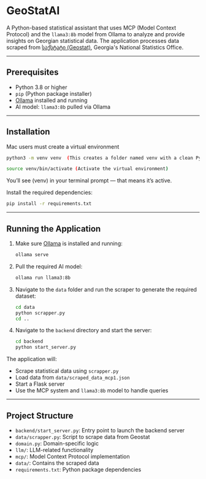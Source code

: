 # GeoStatAI

A Python-based statistical assistant that uses MCP (Model Context Protocol) and the `llama3:8b` model from Ollama to analyze and provide insights on Georgian statistical data. The application processes data scraped from [საქსტატი (Geostat)](https://www.geostat.ge/ka), Georgia's National Statistics Office.

---

## Prerequisites

* Python 3.8 or higher
* `pip` (Python package installer)
* [Ollama](https://ollama.com/) installed and running
* AI model: `llama3:8b` pulled via Ollama

---

## Installation
Mac users must create a virtual environment

```bash
python3 -m venv venv  (This creates a folder named venv with a clean Python environment.)
```
```bash
source venv/bin/activate (Activate the virtual environment)
```

You’ll see (venv) in your terminal prompt — that means it’s active.

Install the required dependencies:

```bash
pip install -r requirements.txt
```

---

## Running the Application

1. Make sure [Ollama](https://ollama.com/) is installed and running:

   ```bash
   ollama serve
   ```

2. Pull the required AI model:

   ```bash
   ollama run llama3:8b
   ```

3. Navigate to the `data` folder and run the scraper to generate the required dataset:

   ```bash
   cd data
   python scrapper.py
   cd ..
   ```

4. Navigate to the `backend` directory and start the server:

   ```bash
   cd backend
   python start_server.py
   ```

The application will:

* Scrape statistical data using `scrapper.py`
* Load data from `data/scraped_data_mcp1.json`
* Start a Flask server
* Use the MCP system and `llama3:8b` model to handle queries

---

## Project Structure

* `backend/start_server.py`: Entry point to launch the backend server
* `data/scrapper.py`: Script to scrape data from Geostat
* `domain.py`: Domain-specific logic
* `llm/`: LLM-related functionality
* `mcp/`: Model Context Protocol implementation
* `data/`: Contains the scraped data
* `requirements.txt`: Python package dependencies

